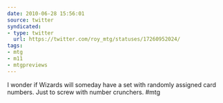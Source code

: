 ```yaml
---
date: 2010-06-28 15:56:01
source: twitter
syndicated:
- type: twitter
  url: https://twitter.com/roy_mtg/statuses/17260952024/
tags:
- mtg
- m11
- mtgpreviews
---
```


I wonder if Wizards will someday have a set with randomly assigned card numbers. Just to screw with number crunchers. #mtg